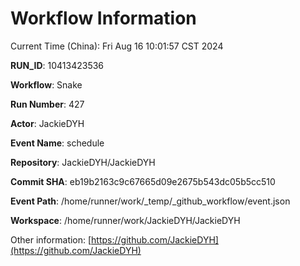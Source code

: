 # Workflow Information

Current Time (China): Fri Aug 16 10:01:57 CST 2024  

**RUN_ID**: 10413423536  

**Workflow**: Snake  

**Run Number**: 427  

**Actor**: JackieDYH  

**Event Name**: schedule  

**Repository**: JackieDYH/JackieDYH  

**Commit SHA**: eb19b2163c9c67665d09e2675b543dc05b5cc510  

**Event Path**: /home/runner/work/_temp/_github_workflow/event.json  

**Workspace**: /home/runner/work/JackieDYH/JackieDYH  

Other information: [https://github.com/JackieDYH](https://github.com/JackieDYH)
